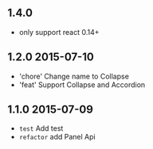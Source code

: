 ## 1.4.0

- only support react 0.14+

## 1.2.0 2015-07-10

- 'chore' Change name to Collapse
- 'feat' Support Collapse and Accordion

## 1.1.0 2015-07-09

- `test` Add test
- `refactor` add Panel Api

